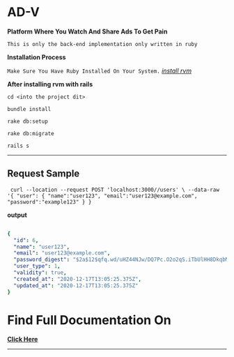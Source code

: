 # AD-V

__Platform Where You Watch And Share Ads To Get Pain__

``This is only the back-end implementation only written in ruby``

__Installation Process__

``
Make Sure You Have Ruby Installed On Your System.
``
*[install rvm](https://rvm.io/)*

__After installing rvm with rails__

``cd <into the project dit>``

``bundle install``


``rake db:setup ``

``rake db:migrate ``

``rails s ``

___

## Request Sample

``
curl --location --request POST 'localhost:3000//users' \
--data-raw '{
"user":
{
"name":"user123",
"email":"user123@example.com",
"password":"example123"
}
}``

__output__



```yaml

{
  "id": 6,
  "name": "user123",
  "email": "user123@example.com",
  "password_digest": "$2a$12$qfq.wd/uHZ44NJw/DQ7Pc.O2o2qS.iTbUlHH8DkqbMj2cKnaFzvLa",
  "user_type": 1,
  "validity": true,
  "created_at": "2020-12-17T13:05:25.375Z",
  "updated_at": "2020-12-17T13:05:25.375Z"
}
```

# Find Full Documentation On
__[Click Here](https://documenter.getpostman.com/view/13904156/TVsrG9eC#1c93eb17-dc2d-4076-a80e-f6d423c84308)__

____








